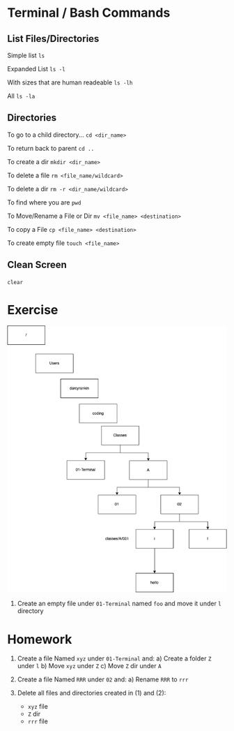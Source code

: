 # Terminal / Bash Commands

## List Files/Directories

Simple list
`ls`

Expanded List
`ls -l` 

With sizes that are human readeable
`ls -lh`

All
`ls -la`

## Directories

To go to a child directory...
``
cd <dir_name>
``

To return back to parent
``
cd ..
``

To create a dir
``
mkdir <dir_name>
``

To delete a file
``
rm <file_name/wildcard>
``

To delete a dir
``
rm -r <dir_name/wildcard>
``

To find where you are
``
pwd
``

To Move/Rename a File or Dir
``
mv <file_name> <destination>
``

To copy a File
``
cp <file_name> <destination>
``

To create empty file
``
touch <file_name>
``

## Clean Screen
`clear`

# Exercise 
![](img/dir.png)

1) Create an empty file under ``01-Terminal`` named `foo` and move it under `l` 
directory

# Homework
1) Create a file Named `xyz` under `01-Terminal` and:
    a) Create a folder `Z` under `l`
    b) Move `xyz` under `Z`
    c) Move `Z` dir under `A`

2) Create a file Named `RRR` under `02` and:
   a) Rename `RRR` to `rrr`

3) Delete all files and directories created in (1) and (2):
   - `xyz` file
   - `Z` dir
   - `rrr` file
